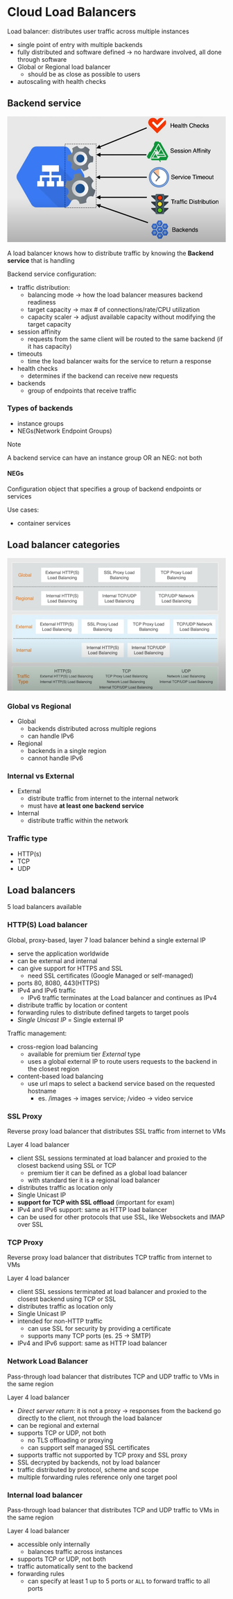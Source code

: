 # Cloud Load Balancers

Load balancer: distributes user traffic across multiple instances

- single point of entry with multiple backends
- fully distributed and software defined -> no hardware involved, all done through software
- Global or Regional load balancer
  - should be as close as possible to users
- autoscaling with health checks

## Backend service

![Backend service](ch7.1-cloud-load-balancers.backend-service.png)

A load balancer knows how to distribute traffic by knowing the **Backend service** that is handling

Backend service configuration:

- traffic distribution:
  - balancing mode -> how the load balancer measures backend readiness
  - target capacity -> max # of connections/rate/CPU utilization
  - capacity scaler -> adjust available capacity without modifying the target capacity
- session affinity
  - requests from the same client will be routed to the same backend (if it has capacity)
- timeouts
  - time the load balancer waits for the service to return a response
- health checks
  - determines if the backend can receive new requests
- backends
  - group of endpoints that receive traffic

### Types of backends

- instance groups
- NEGs(Network Endpoint Groups)

> [!NOTE]
> A backend service can have an instance group OR an NEG: not both

#### NEGs

Configuration object that specifies a group of backend endpoints or services

Use cases:

- container services

## Load balancer categories

![Load balancer categories](ch7.1-cloud-load-balancers.loadBalancer-categories.png)

### Global vs Regional

- Global
  - backends distributed across multiple regions
  - can handle IPv6
- Regional
  - backends in a single region
  - cannot handle IPv6

### Internal vs External

- External
  - distribute traffic from internet to the internal network
  - must have **at least one backend service**
- Internal
  - distribute traffic within the network

### Traffic type

- HTTP(s)
- TCP
- UDP

## Load balancers

5 load balancers available

### HTTP(S) Load balancer

Global, proxy-based, layer 7 load balancer behind a single external IP

- serve the application worldwide
- can be external and internal
- can give support for HTTPS and SSL
  - need SSL certificates (Google Managed or self-managed)
- ports 80, 8080, 443(HTTPS)
- IPv4 and IPv6 traffic
  - IPv6 traffic terminates at the Load balancer and continues as IPv4
- distribute traffic by location or content
- forwarding rules to distribute defined targets to target pools
- *Single Unicast IP* = Single external IP

Traffic management:

- cross-region load balancing
  - available for premium tier *External* type
  - uses a global external IP to route users requests to the backend in the closest region
- content-based load balancing
  - use url maps to select a backend service based on the requested hostname
    - es. /images -> images service; /video -> video service

### SSL Proxy

Reverse proxy load balancer that distributes SSL traffic from internet to VMs

Layer 4 load balancer

- client SSL sessions terminated at load balancer and proxied to the closest backend using SSL or TCP
  - premium tier it can be defined as a global load balancer
  - with standard tier it is a regional load balancer
- distributes traffic as location only
- Single Unicast IP
- **support for TCP with SSL offload** (important for exam)
- IPv4 and IPv6 support: same as HTTP load balancer
- can be used for other protocols that use SSL, like Websockets and IMAP over SSL 

### TCP Proxy

Reverse proxy load balancer that distributes TCP traffic from internet to VMs

Layer 4 load balancer

- client SSL sessions terminated at load balancer and proxied to the closest backend using TCP or SSL
- distributes traffic as location only
- Single Unicast IP
- intended for non-HTTP traffic
  - can use SSL for security by providing a certificate
  - supports many TCP ports (es. 25 -> SMTP)
- IPv4 and IPv6 support: same as HTTP load balancer

### Network Load Balancer

Pass-through load balancer that distributes TCP and UDP traffic to VMs in the same region

Layer 4 load balancer

- *Direct server return*: it is not a proxy -> responses from the backend go directly to the client, not through the load balancer
- can be regional and external
- supports TCP or UDP, not both
  - no TLS offloading or proxying
  - can support self managed SSL certificates
- supports traffic not supported by TCP proxy and SSL proxy
- SSL decrypted by backends, not by load balancer
- traffic distributed by protocol, scheme and scope
- multiple forwarding rules reference only one target pool

### Internal load balancer

Pass-through load balancer that distributes TCP and UDP traffic to VMs in the same region

Layer 4 load balancer

- accessible only internally
  - balances traffic across instances
- supports TCP or UDP, not both
- traffic automatically sent to the backend
- forwarding rules
  - can specify at least 1 up to 5 ports or `ALL` to forward traffic to all ports
